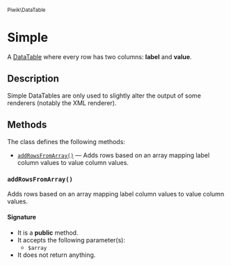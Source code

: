 <small>Piwik\DataTable</small>

Simple
======

A [DataTable](#) where every row has two columns: **label** and **value**.

Description
-----------

Simple DataTables are only used to slightly alter the output of some renderers
(notably the XML renderer).


Methods
-------

The class defines the following methods:

- [`addRowsFromArray()`](#addRowsFromArray) &mdash; Adds rows based on an array mapping label column values to value column values.

### `addRowsFromArray()` <a name="addRowsFromArray"></a>

Adds rows based on an array mapping label column values to value column values.

#### Signature

- It is a **public** method.
- It accepts the following parameter(s):
    - `$array`
- It does not return anything.

